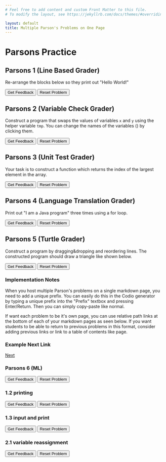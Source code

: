 ```yaml
---
# Feel free to add content and custom Front Matter to this file.
# To modify the layout, see https://jekyllrb.com/docs/themes/#overriding-theme-defaults

layout: default
title: Multiple Parson's Problems on One Page
---
```

# Parsons Practice

## Parsons 1 (Line Based Grader)
Re-arrange the blocks below so they print out "Hello World!"

<div id="p1-sortableTrash" class="sortable-code"></div>
<div id="p1-sortable" class="sortable-code"></div>
<div style="clear:both;"></div>
<p>
    <input id="p1-feedbackLink" value="Get Feedback" type="button" />
    <input id="p1-newInstanceLink" value="Reset Problem" type="button" />
</p>
<script type="text/javascript">
(function() {
  var initial = "print(\"Hello\")\n" +
    "print(\" \")\n" +
    "print(\"World\")\n" +
    "print(\"!\")";
  var parsonsPuzzle = new ParsonsWidget({
    "sortableId": "p1-sortable",
    "max_wrong_lines": 10,
    "grader": ParsonsWidget._graders.LineBasedGrader,
    "exec_limit": 2500,
    "can_indent": false,
    "x_indent": 50,
    "lang": "en",
    "trashId": "p1-sortableTrash"
  });
  parsonsPuzzle.init(initial);
  parsonsPuzzle.shuffleLines();
  $("#p1-newInstanceLink").click(function(event){
      event.preventDefault();
      parsonsPuzzle.shuffleLines();
  });
  $("#p1-feedbackLink").click(function(event){
      event.preventDefault();
      parsonsPuzzle.getFeedback();
  });
})();
</script>


## Parsons 2 (Variable Check Grader)
Construct a program that swaps the values of variables <code>x</code> and <code>y</code> using the helper variable <code>tmp</code>. You can change the names of the variables (<span class="jsparson-toggle"></span>) by clicking them.

<div id="p2-sortableTrash" class="sortable-code"></div>
<div id="p2-sortable" class="sortable-code"></div>
<div style="clear:both;"></div>
<p>
    <input id="p2-feedbackLink" value="Get Feedback" type="button" />
    <input id="p2-newInstanceLink" value="Reset Problem" type="button" />
</p>
<script type="text/javascript">
(function(){
  var initial = "$$toggle::x::y::tmp$$ = $$toggle::x::y::tmp$$\n" +
    "$$toggle::x::y::tmp$$ = $$toggle::x::y::tmp$$\n" +
    "$$toggle::x::y::tmp$$ = $$toggle::x::y::tmp$$";
  var parsonsPuzzle = new ParsonsWidget({
    "sortableId": "p2-sortable",
    "max_wrong_lines": 10,
    "grader": ParsonsWidget._graders.VariableCheckGrader,
    "exec_limit": 2500,
    "can_indent": true,
    "x_indent": 50,
    "lang": "en",
    "trashId": "p2-sortableTrash",
    "vartests": [
        {
            "message": "Testing with initial variable values x = 3 and y = 4",
            "initcode": "x = 3\ny = 4",
            "code": "",
            "variables": {}
        },
        {
            "message": "Testing with initial variable values x = 0 and y = 2",
            "initcode": "x = 0\ny = 2",
            "code": "",
            "variables": {}
        }
    ]
  });
  parsonsPuzzle.init(initial);
  parsonsPuzzle.shuffleLines();
  $("#p2-newInstanceLink").click(function(event){
      event.preventDefault();
      parsonsPuzzle.shuffleLines();
  });
  $("#p2-feedbackLink").click(function(event){
      event.preventDefault();
      parsonsPuzzle.getFeedback();
 });
})();
</script>

## Parsons 3 (Unit Test Grader)
Your task is to construct a function which returns the index of the largest element in the array.

<div id="p3-sortableTrash" class="sortable-code"></div>
<div id="p3-sortable" class="sortable-code"></div>
<div style="clear:both;"></div>
<p>
    <input id="p3-feedbackLink" value="Get Feedback" type="button" />
    <input id="p3-newInstanceLink" value="Reset Problem" type="button" />
</p>
<script type="text/javascript">
(function(){
  var initial = "def maxindex(arg):\n" +
    " ans = 0\n" +
    " for i in range(len(arg)):\n" +
    " if arg[i] > arg[ans]:\n" +
    " ans = i\n" +
    " while True:\n" +
    "pass\n" +
    " return ans";
  var parsonsPuzzle = new ParsonsWidget({
    "sortableId": "p3-sortable",
    "max_wrong_lines": 10,
    "grader": ParsonsWidget._graders.UnitTestGrader,
    "exec_limit": 2500,
    "can_indent": true,
    "x_indent": 50,
    "lang": "en",
    "trashId": "p3-sortableTrash",
    "unittests": "import unittestparson\nclass myTests(unittestparson.unittest):\n  def test_0(self):\n    self.assertEqual(,,)\n_test_result = myTests().main()"
  });
  parsonsPuzzle.init(initial);
  parsonsPuzzle.shuffleLines();
  $("#p3-newInstanceLink").click(function(event){
      event.preventDefault();
      parsonsPuzzle.shuffleLines();
  });
  $("#p3-feedbackLink").click(function(event){
      event.preventDefault();
      parsonsPuzzle.getFeedback();
  });
})();
</script>

## Parsons 4 (Language Translation Grader)
Print out "I am a Java program" three times using a for loop.

<div id="p4-sortableTrash" class="sortable-code"></div>
<div id="p4-sortable" class="sortable-code"></div>
<div style="clear:both;"></div>
<p>
    <input id="p4-feedbackLink" value="Get Feedback" type="button" />
    <input id="p4-newInstanceLink" value="Reset Problem" type="button" />
</p>
<script type="text/javascript">
(function(){
  var initial = "for (int i=0;i<3;i++) {\n" +
    "System.out.print(\\\"I \\\");\n" +
    "System.out.print(\\\"am \\\");\n" +
    "System.out.print(\\\"a Java program \\\");\n" +
    "}";
  var parsonsPuzzle = new ParsonsWidget({
    "sortableId": "p4-sortable",
    "max_wrong_lines": 1,
    "grader": ParsonsWidget._graders.LanguageTranslationGrader,
    "exec_limit": 2500,
    "can_indent": true,
    "x_indent": 50,
    "lang": "en",
    "executable_code": "for x in range(3):\n    output += 'I '\n    output += 'am '\n    output += 'a Java program '\npass",
    "programmingLang": "java",
    "vartests": [
        {
            "message": "Testing...",
            "initcode": "output = ''",
            "code": "",
            "variables": {
                "output": "I am a Java program I am a Java program I am a Java program "
            }
        }
    ]
  });
  parsonsPuzzle.init(initial);
  parsonsPuzzle.shuffleLines();
  $("#p4-newInstanceLink").click(function(event){
      event.preventDefault();
      parsonsPuzzle.shuffleLines();
  });
  $("#p4-feedbackLink").click(function(event){
      event.preventDefault();
      parsonsPuzzle.getFeedback();
   });
})();
</script>


## Parsons 5 (Turtle Grader)
Construct a program by dragging&amp;dropping and reordering lines. The constructed program should draw a triangle like shown below.

<div id="p5-sortableTrash" class="sortable-code"></div>
<div id="p5-sortable" class="sortable-code"></div>
<div style="clear:both;"></div>
<p>
    <input id="p5-feedbackLink" value="Get Feedback" type="button" />
    <input id="p5-newInstanceLink" value="Reset Problem" type="button" />
</p>
<script type="text/javascript">
(function(){
  var initial = "REPEAT 3 TIMES\n" +
    "  forward(100)\n" +
    "  left(120)\n" +
    "ENDREPEAT";
  var parsonsPuzzle = new ParsonsWidget({
    "sortableId": "p5-sortable",
    "max_wrong_lines": 1,
    "grader": ParsonsWidget._graders.TurtleGrader,
    "exec_limit": 2500,
    "can_indent": true,
    "x_indent": 50,
    "lang": "en",
    "trashId": "p5-sortableTrash",
    "executable_code": "for i in range(0,3):\nmyTurtle.forward(100)\nmyTurtle.left(120)\npass",
    "programmingLang": "pseudo",
    "turtleModelCode": "modelTurtle.forward(100)\nmodelTurtle.left(120)\nmodelTurtle.forward(100)\nmodelTurtle.left(120)\nmodelTurtle.forward(100)\nmodelTurtle.left(120)",
  });
  parsonsPuzzle.init(initial);
  parsonsPuzzle.shuffleLines();
  $("#p5-newInstanceLink").click(function(event){
      event.preventDefault();
      parsonsPuzzle.shuffleLines();
  });
  $("#p5-feedbackLink").click(function(event){
      event.preventDefault();
      parsonsPuzzle.getFeedback();
  });
})();
</script>

### Implementation Notes

When you host multiple Parson's problems on a single markdown page, you need to add a unique prefix. You can easily do this in the Codio generator by typing a unique prefix into the "Prefix" textbox and pressing Enter/Return. Then you can simply copy-paste like normal.

If want each problem to be it's own page, you can use relative path links at the bottom of each of your markdown pages as seen below. If you want students to be able to return to previous problems in this format, consider adding previous links or link to a table of contents like page.

### Example Next Link
[Next](./parsons/example1.html)

### Parsons 6 (ML)
<div id="for1-sortableTrash" class="sortable-code"></div> 
<div id="for1-sortable" class="sortable-code"></div> 
<div style="clear:both;"></div> 
<p> 
    <input id="for1-feedbackLink" value="Get Feedback" type="button" /> 
    <input id="for1-newInstanceLink" value="Reset Problem" type="button" /> 
</p> 
<script type="text/javascript"> 
(function(){
  var initial = "for i in range(3):\n" +
    "  if i == 1:\n" +
    "    print(&quot;odd&quot;)\n" +
    "  else:\n" +
    "    print(&quot;even&quot;)\n" +
    "else goal &lt; 10: #distractor\n" +
    "for i in range(4): #distractor\n" +
    "if i == 5: #distractor";
  var parsonsPuzzle = new ParsonsWidget({
    "sortableId": "for1-sortable",
    "max_wrong_lines": 1,
    "grader": ParsonsWidget._graders.LineBasedGrader,
    "exec_limit": 2500,
    "can_indent": true,
    "x_indent": 50,
    "lang": "en",
    "trashId": "for1-sortableTrash"
  });
  parsonsPuzzle.init(initial);
  parsonsPuzzle.shuffleLines();
  $("#for1-newInstanceLink").click(function(event){ 
      event.preventDefault(); 
      parsonsPuzzle.shuffleLines(); 
  }); 
  $("#for1-feedbackLink").click(function(event){ 
      event.preventDefault(); 
      parsonsPuzzle.getFeedback(); 
  }); 
})(); 
</script>

### 1.2 printing
<div id="hello_world-sortableTrash" class="sortable-code"></div> 
<div id="hello_world-sortable" class="sortable-code"></div> 
<div style="clear:both;"></div> 
<p> 
    <input id="hello_world-feedbackLink" value="Get Feedback" type="button" /> 
    <input id="hello_world-newInstanceLink" value="Reset Problem" type="button" /> 
</p> 
<script type="text/javascript"> 
(function(){
  var initial = "course = &#039;Chemistry&#039;\n" +
    "print(f&quot;What class comes after {course}?&quot;)\n" +
    "course = Chemistry #distractor\n" +
    "&#039;Chemistry&#039; = course #distractor\n" +
    "print(&quot;What class comes after {course}?&quot;) #distractor\n" +
    "print f&#039;What class comes after {course}?&#039; #distractor";
  var parsonsPuzzle = new ParsonsWidget({
    "sortableId": "hello_world-sortable",
    "max_wrong_lines": 10,
    "grader": ParsonsWidget._graders.LineBasedGrader,
    "exec_limit": 2500,
    "can_indent": false,
    "x_indent": 50,
    "lang": "en",
    "trashId": "hello_world-sortableTrash"
  });
  parsonsPuzzle.init(initial);
  parsonsPuzzle.shuffleLines();
  $("#hello_world-newInstanceLink").click(function(event){ 
      event.preventDefault(); 
      parsonsPuzzle.shuffleLines(); 
  }); 
  $("#hello_world-feedbackLink").click(function(event){ 
      event.preventDefault(); 
      parsonsPuzzle.getFeedback(); 
  }); 
})(); 
</script>

### 1.3 input and print
<div id="input_print-sortableTrash" class="sortable-code"></div> 
<div id="input_print-sortable" class="sortable-code"></div> 
<div style="clear:both;"></div> 
<p> 
    <input id="input_print-feedbackLink" value="Get Feedback" type="button" /> 
    <input id="input_print-newInstanceLink" value="Reset Problem" type="button" /> 
</p> 
<script type="text/javascript"> 
(function(){
  var initial = "name = input(&#039;Please enter your name: &#039;)\n" +
    "print(f&quot;It&#039;s nice to meet you, {name}!&quot;)\n" +
    "name = print(&#039;Please enter your name: &#039;) #distractor\n" +
    "name = print(input(&#039;Please enter your name: &#039;)) #distractor\n" +
    "print(f&#039;It&#039;s nice to meet you, {name}!&#039;) #distractor\n" +
    "print(&quot;It&#039;s nice to meet you, {name}!&quot;) #distractor\n" +
    "print(f&quot;It&#039;s nice to meet you, name!&quot;) #distractor";
  var parsonsPuzzle = new ParsonsWidget({
    "sortableId": "input_print-sortable",
    "max_wrong_lines": 10,
    "grader": ParsonsWidget._graders.LineBasedGrader,
    "exec_limit": 2500,
    "can_indent": true,
    "x_indent": 50,
    "lang": "en",
    "trashId": "input_print-sortableTrash"
  });
  parsonsPuzzle.init(initial);
  parsonsPuzzle.shuffleLines();
  $("#input_print-newInstanceLink").click(function(event){ 
      event.preventDefault(); 
      parsonsPuzzle.shuffleLines(); 
  }); 
  $("#input_print-feedbackLink").click(function(event){ 
      event.preventDefault(); 
      parsonsPuzzle.getFeedback(); 
  }); 
})(); 
</script>

### 2.1 variable reassignment
<div id="reassign-sortableTrash" class="sortable-code"></div> 
<div id="reassign-sortable" class="sortable-code"></div> 
<div style="clear:both;"></div> 
<p> 
    <input id="reassign-feedbackLink" value="Get Feedback" type="button" /> 
    <input id="reassign-newInstanceLink" value="Reset Problem" type="button" /> 
</p> 
<script type="text/javascript"> 
(function(){
  var initial = "parrot = 6\nbadger = 2\n" +
    "temp = badger\n" +
    "badger = parrot\n" +
    "parrot = temp\n" +
    "temp = parrot #distractor\n" +
    "parrot = badger #distractor\n" +
    "badger = temp #distractor";
  var parsonsPuzzle = new ParsonsWidget({
    "sortableId": "reassign-sortable",
    "max_wrong_lines": 10,
    "grader": ParsonsWidget._graders.LineBasedGrader,
    "exec_limit": 2500,
    "can_indent": false,
    "x_indent": 50,
    "lang": "en",
    "trashId": "reassign-sortableTrash"
  });
  parsonsPuzzle.init(initial);
  parsonsPuzzle.shuffleLines();
  $("#reassign-newInstanceLink").click(function(event){ 
      event.preventDefault(); 
      parsonsPuzzle.shuffleLines(); 
  }); 
  $("#reassign-feedbackLink").click(function(event){ 
      event.preventDefault(); 
      parsonsPuzzle.getFeedback(); 
  }); 
})(); 
</script>




